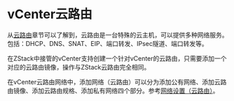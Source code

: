 # vCenter云路由

从[云路由](/Network/VR-README.md)章节可以了解到，云路由是一台特殊的云主机，可以提供多种网络服务。包括：DHCP、DNS、SNAT、EIP、端口转发、IPsec隧道、端口转发等。

在ZStack中接管的vCenter支持创建一个针对vCenter的云路由，只需要添加一个对应的云路由镜像，操作与ZStack云路由完全相同。

在vCenter云路由网络中，添加网络（云路由）可以分为添加公有网络、添加云路由镜像、添加云路由规格、添加私有网络四个部分。参考[网络设置（云路由）](/Network/VR-network.md)。

